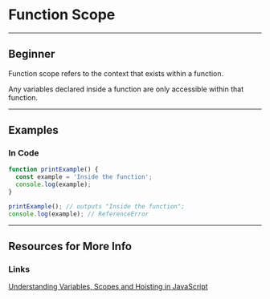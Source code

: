 # Function Scope

---

## Beginner

Function scope refers to the context that exists within a function.<br/>

Any variables declared inside a function are only accessible within that function.

---

## Examples

### In Code

```js
function printExample() {
  const example = 'Inside the function';
  console.log(example);
}

printExample(); // outputs "Inside the function";
console.log(example); // ReferenceError
```

---
## Resources for More Info

### Links

<div><a href="https://www.digitalocean.com/community/tutorials/understanding-variables-scope-hoisting-in-javascript" target="_blank" rel="noopener noreferrer">Understanding Variables, Scopes and Hoisting in JavaScript</a></div>
